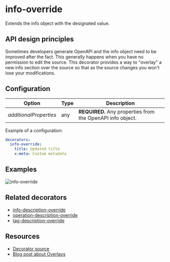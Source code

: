 # info-override

Extends the info object with the designated value.

## API design principles

Sometimes developers generate OpenAPI and the info object need to be improved after the fact.
This generally happens when you have no permission to edit the source.
This decorator provides a way to "overlay" a new info section over the source so that as the source changes you won't lose your modifications.


## Configuration

|Option|Type|Description|
|---|---|---|
|_additionalProperties_|any|**REQUIRED.** Any properties from the OpenAPI info object.|

Example of a configuration:

```yaml
decorators:
  info-override:
    title: Updated title
    x-meta: Custom metadata
```

## Examples

![info-override](https://user-images.githubusercontent.com/3975738/214524591-328377a5-9004-4222-8040-57e49e07604a.png)

## Related decorators

- [info-description-override](./info-description-override.md)
- [operation-description-override](./operation-description-override.md)
- [tag-description-override](./tag-description-override.md)

## Resources

- [Decorator source](https://github.com/Redocly/redocly-cli/blob/main/packages/core/src/decorators/common/info-description-override.ts)
- [Blog post about Overlays](../../../blog/openapi-overlays.md)
